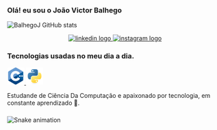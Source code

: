 ### Olá! eu sou o João Victor Balhego 



![BalhegoJ GitHub stats](https://github-readme-stats.vercel.app/api?username=BAlhegoJ&show_icons=true&theme=highcontrast)


<div align="center">
  <a href="(https://img.shields.io/badge/LinkedIn-0077B5?style=for-the-badge&logo=linkedin&logoColor=white" target="_blank">
    <img src="https://raw.githubusercontent.com/maurodesouza/profile-readme-generator/master/src/assets/icons/social/linkedin/default.svg" width="52" height="40" alt="linkedin logo"  />
  </a>
  </a>
  <a href="https://www.instagram.com/joao_balhego?igsh=MWF6enVpcGNmdXhidA==" target="_blank">
    <img src="https://raw.githubusercontent.com/maurodesouza/profile-readme-generator/master/src/assets/icons/social/instagram/default.svg" width="52" height="40" alt="instagram logo"  />
  </a>
</div>



### Tecnologias usadas no meu dia a dia.


<p align="left"> <a href="https://www.w3schools.com/cpp/" target="_blank" rel="noreferrer"> <img src="https://raw.githubusercontent.com/devicons/devicon/master/icons/cplusplus/cplusplus-original.svg" alt="cplusplus" width="40" height="40"/> </a> <a href="https://www.python.org" target="_blank" rel="noreferrer"> <img src="https://raw.githubusercontent.com/devicons/devicon/master/icons/python/python-original.svg" alt="python" width="40" height="40"/> </a> </p>


Estudande de Ciência Da Computação e apaixonado por tecnologia, em constante aprendizado 🫡.



###

<img src="https://raw.githubusercontent.com/BalhegoJ/BalhegoJ/output/snake.svg" alt="Snake animation" />

###

